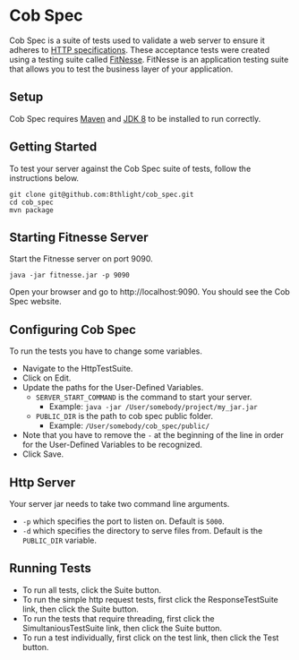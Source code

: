 Cob Spec
========
Cob Spec is a suite of tests used to validate a web server to ensure it adheres to [HTTP specifications](https://tools.ietf.org/html/rfc7230). These acceptance tests were created using a testing suite called [FitNesse](http://fitnesse.org). FitNesse is an application testing suite that allows you to test the business layer of your application.

Setup
------------

Cob Spec requires [Maven](https://maven.apache.org/install.html) and [JDK 8](https://docs.oracle.com/javase/8/docs/technotes/guides/install/install_overview.html) to be installed to run correctly.  

Getting Started
----------------

To test your server against the Cob Spec suite of tests, follow the instructions below.

    git clone git@github.com:8thlight/cob_spec.git
    cd cob_spec
    mvn package  
  
Starting Fitnesse Server
------------------------
Start the Fitnesse server on port 9090.

<!-- code -->
    java -jar fitnesse.jar -p 9090

Open your browser and go to http://localhost:9090. You should see the Cob Spec website.

Configuring Cob Spec
-------------------
To run the tests you have to change some variables.

- Navigate to the HttpTestSuite.
- Click on Edit.
- Update the paths for the User-Defined Variables.
  - `SERVER_START_COMMAND` is the command to start your server.
    - Example: `java -jar /User/somebody/project/my_jar.jar`
  - `PUBLIC_DIR` is the path to cob spec public folder.
    - Example: `/User/somebody/cob_spec/public/`
- Note that you have to remove the `-` at the beginning of the line in order for
  the User-Defined Variables to be recognized.
- Click Save.

Http Server
--------------
Your server jar needs to take two command line arguments.
- `-p` which specifies the port to listen on. Default is `5000`.
- `-d` which specifies the directory to serve files from. Default is the `PUBLIC_DIR` variable.

Running Tests
-------------
- To run all tests, click the Suite button.
- To run the simple http request tests, first click the ResponseTestSuite link, then click the Suite button.
- To run the tests that require threading, first click the SimultaniousTestSuite link, then click the Suite button.
- To run a test individually, first click on the test link, then click the Test button.
